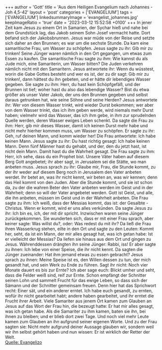 +++
author = 'Gott'
title = 'Aus dem Heiligen Evangelium nach Johannes - Joh 4,5-42'
layout = 'post'
categories = ['EVANGELIUM']
tags = ['EVANGELIUM']
linkedsummaryImage = 'evangelist_johannes.jpg'
keepImageRatio = 'true'
date = '2023-03-12 15:52:58 +0100'
+++
In jener Zeit kam Jesus zu einem Ort in Samarien, der Sychar hieß und nahe bei dem Grundstück lag, das Jakob seinem Sohn Josef vermacht hatte.
Dort befand sich der Jakobsbrunnen. Jesus war müde von der Reise und setzte sich daher an den Brunnen; es war um die sechste Stunde.
Da kam eine samaritische Frau, um Wasser zu schöpfen.<!--more--> Jesus sagte zu ihr: Gib mir zu trinken!
Seine Jünger waren nämlich in den Ort gegangen, um etwas zum Essen zu kaufen.
Die samaritische Frau sagte zu ihm: Wie kannst du als Jude mich, eine Samariterin, um Wasser bitten? Die Juden verkehren nämlich nicht mit den Samaritern.
Jesus antwortete ihr: Wenn du wüsstest, worin die Gabe Gottes besteht und wer es ist, der zu dir sagt: Gib mir zu trinken!, dann hättest du ihn gebeten, und er hätte dir lebendiges Wasser gegeben.
Sie sagte zu ihm: Herr, du hast kein Schöpfgefäß, und der Brunnen ist tief; woher hast du also das lebendige Wasser?
Bist du etwa größer als unser Vater Jakob, der uns den Brunnen gegeben und selbst daraus getrunken hat, wie seine Söhne und seine Herden?
Jesus antwortete ihr: Wer von diesem Wasser trinkt, wird wieder Durst bekommen;
wer aber von dem Wasser trinkt, das ich ihm geben werde, wird niemals mehr Durst haben; vielmehr wird das Wasser, das ich ihm gebe, in ihm zur sprudelnden Quelle werden, deren Wasser ewiges Leben schenkt.
Da sagte die Frau zu ihm: Herr, gib mir dieses Wasser, damit ich keinen Durst mehr habe und nicht mehr hierher kommen muss, um Wasser zu schöpfen.
Er sagte zu ihr: Geh, ruf deinen Mann, und komm wieder her!
Die Frau antwortete: Ich habe keinen Mann. Jesus sagte zu ihr: Du hast richtig gesagt: Ich habe keinen Mann.
Denn fünf Männer hast du gehabt, und der, den du jetzt hast, ist nicht dein Mann. Damit hast du die Wahrheit gesagt.
Die Frau sagte zu ihm: Herr, ich sehe, dass du ein Prophet bist.
Unsere Väter haben auf diesem Berg Gott angebetet; ihr aber sagt, in Jerusalem sei die Stätte, wo man anbeten muss.
Jesus sprach zu ihr: Glaube mir, Frau, die Stunde kommt, zu der ihr weder auf diesem Berg noch in Jerusalem den Vater anbeten werdet.
Ihr betet an, was ihr nicht kennt, wir beten an, was wir kennen; denn das Heil kommt von den Juden.
Aber die Stunde kommt, und sie ist schon da, zu der die wahren Beter den Vater anbeten werden im Geist und in der Wahrheit; denn so will der Vater angebetet werden.
Gott ist Geist, und alle, die ihn anbeten, müssen im Geist und in der Wahrheit anbeten.
Die Frau sagte zu ihm: Ich weiß, dass der Messias kommt, das ist: der Gesalbte - Christus. Wenn er kommt, wird er uns alles verkünden.
Da sagte Jesus zu ihr: Ich bin es, ich, der mit dir spricht.
Inzwischen waren seine Jünger zurückgekommen. Sie wunderten sich, dass er mit einer Frau sprach, aber keiner sagte: Was willst du?, oder: Was redest du mit ihr?
Da ließ die Frau ihren Wasserkrug stehen, eilte in den Ort und sagte zu den Leuten:
Kommt her, seht, da ist ein Mann, der mir alles gesagt hat, was ich getan habe: Ist er vielleicht der Messias?
Da liefen sie hinaus aus dem Ort und gingen zu Jesus.
Währenddessen drängten ihn seine Jünger: Rabbi, iss!
Er aber sagte zu ihnen: Ich lebe von einer Speise, die ihr nicht kennt.
Da sagten die Jünger zueinander: Hat ihm jemand etwas zu essen gebracht?
Jesus sprach zu ihnen: Meine Speise ist es, den Willen dessen zu tun, der mich gesandt hat, und sein Werk zu Ende zu führen.
Sagt ihr nicht: Noch vier Monate dauert es bis zur Ernte? Ich aber sage euch: Blickt umher und seht, dass die Felder weiß sind, reif zur Ernte.
Schon empfängt der Schnitter seinen Lohn und sammelt Frucht für das ewige Leben, so dass sich der Sämann und der Schnitter gemeinsam freuen.
Denn hier hat das Sprichwort recht: Einer sät, und ein anderer erntet.
Ich habe euch gesandt, zu ernten, wofür ihr nicht gearbeitet habt; andere haben gearbeitet, und ihr erntet die Frucht ihrer Arbeit.
Viele Samariter aus jenem Ort kamen zum Glauben an Jesus auf das Wort der Frau hin, die bezeugt hatte: Er hat mir alles gesagt, was ich getan habe.
Als die Samariter zu ihm kamen, baten sie ihn, bei ihnen zu bleiben; und er blieb dort zwei Tage.
Und noch viel mehr Leute kamen zum Glauben an ihn aufgrund seiner eigenen Worte.
Und zu der Frau sagten sie: Nicht mehr aufgrund deiner Aussage glauben wir, sondern weil wir ihn selbst gehört haben und nun wissen: Er ist wirklich der Retter der Welt.<br> [Quelle: Evangelizo](https://evangeliumtagfuertag.org/DE/gospel)